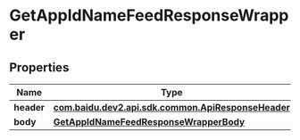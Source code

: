 

# GetAppIdNameFeedResponseWrapper


## Properties

Name | Type | Description | Notes
------------ | ------------- | ------------- | -------------
**header** | [**com.baidu.dev2.api.sdk.common.ApiResponseHeader**](com.baidu.dev2.api.sdk.common.ApiResponseHeader.md) |  |  [optional]
**body** | [**GetAppIdNameFeedResponseWrapperBody**](GetAppIdNameFeedResponseWrapperBody.md) |  |  [optional]



